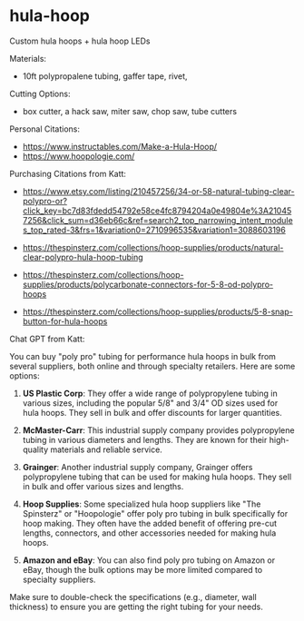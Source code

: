 # hula-hoop
Custom hula hoops + hula hoop LEDs

Materials:
- 10ft polypropalene tubing, gaffer tape, rivet, 


Cutting Options:
- box cutter, a hack saw, miter saw, chop saw, tube cutters


Personal Citations: 
- https://www.instructables.com/Make-a-Hula-Hoop/
- https://www.hoopologie.com/




Purchasing Citations from Katt:

- https://www.etsy.com/listing/210457256/34-or-58-natural-tubing-clear-polypro-or?click_key=bc7d83fdedd54792e58ce4fc8794204a0e49804e%3A210457256&click_sum=d36eb66c&ref=search2_top_narrowing_intent_modules_top_rated-3&frs=1&variation0=2710996535&variation1=3088603196

- https://thespinsterz.com/collections/hoop-supplies/products/natural-clear-polypro-hula-hoop-tubing

- https://thespinsterz.com/collections/hoop-supplies/products/polycarbonate-connectors-for-5-8-od-polypro-hoops

- https://thespinsterz.com/collections/hoop-supplies/products/5-8-snap-button-for-hula-hoops



Chat GPT from Katt:

You can buy "poly pro" tubing for performance hula hoops in bulk from several suppliers, both online and through specialty retailers. Here are some options:

1. **US Plastic Corp**: They offer a wide range of polypropylene tubing in various sizes, including the popular 5/8" and 3/4" OD sizes used for hula hoops. They sell in bulk and offer discounts for larger quantities.

2. **McMaster-Carr**: This industrial supply company provides polypropylene tubing in various diameters and lengths. They are known for their high-quality materials and reliable service.

3. **Grainger**: Another industrial supply company, Grainger offers polypropylene tubing that can be used for making hula hoops. They sell in bulk and offer various sizes and lengths.

4. **Hoop Supplies**: Some specialized hula hoop suppliers like "The Spinsterz" or "Hoopologie" offer poly pro tubing in bulk specifically for hoop making. They often have the added benefit of offering pre-cut lengths, connectors, and other accessories needed for making hula hoops.

5. **Amazon and eBay**: You can also find poly pro tubing on Amazon or eBay, though the bulk options may be more limited compared to specialty suppliers.

Make sure to double-check the specifications (e.g., diameter, wall thickness) to ensure you are getting the right tubing for your needs.